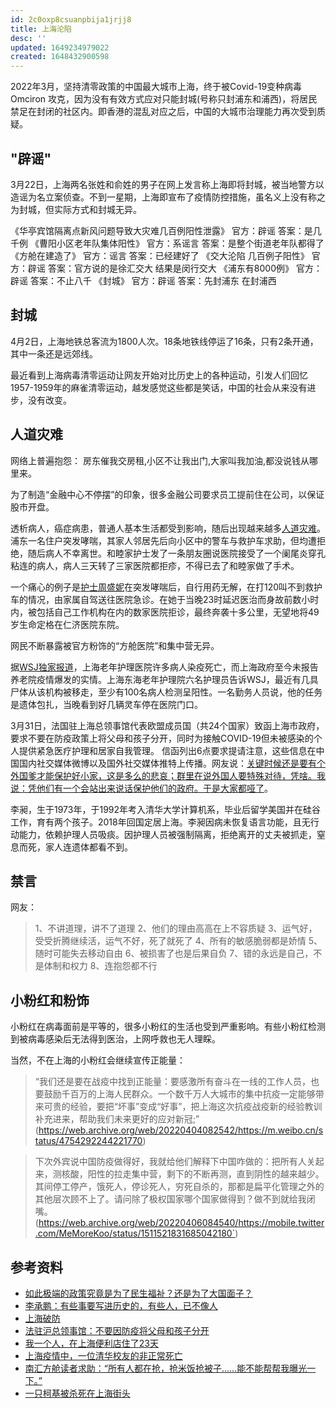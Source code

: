 ```yaml
---
id: 2c0oxp8csuanpbija1jrjj8
title: 上海沦陷
desc: ''
updated: 1649234979022
created: 1648432900598
---
```


2022年3月，坚持清零政策的中国最大城市上海，终于被Covid-19变种病毒Omciron 攻克，因为没有有效方式应对只能封城(号称只封浦东和浦西)，将居民禁足在封闭的社区内。即香港的混乱对应之后，中国的大城市治理能力再次受到质疑。

## "辟谣"

3月22日，上海两名张姓和俞姓的男子在网上发言称上海即将封城，被当地警方以造谣为名立案侦查。不到一星期，上海即宣布了疫情防控措施，虽名义上没有称之为封城，但实际方式和封城无异。

《华亭宾馆隔离点新风问题导致大灾难几百例阳性泄露》 官方：辟谣 答案：是几千例
《曹阳小区老年队集体阳性》 官方：系谣言 答案：是整个街道老年队都得了
《方舱在建造了》 官方：谣言 答案：已经建好了
《交大沦陷 几百例子阳性》 官方：辟谣 答案：官方说的是徐汇交大 结果是闵行交大
《浦东有8000例》 官方：辟谣 答案：不止八千
《封城》 官方：辟谣 答案：先封浦东 在封浦西


## 封城

4月2日，上海地铁总客流为1800人次。18条地铁线停运了16条，只有2条开通，其中一条还是远郊线。

最近看到上海病毒清零运动让网友开始对比历史上的各种运动，引发人们回忆1957-1959年的麻雀清零运动，越发感觉这些都是笑话，中国的社会从来没有进步，没有改变。

## 人道灾难

网络上普遍抱怨： 房东催我交房租,小区不让我出门,大家叫我加油,都没说钱从哪里来。

为了制造“金融中心不停摆”的印象，很多金融公司要求员工提前住在公司，以保证股市开盘。

透析病人，癌症病患，普通人基本生活都受到影响，随后出现越来越多[人道灾难](https://web.archive.org/web/20220331030525/https://www.zaobao.com.sg/realtime/china/story20220331-1257886)。浦东一名住户突发哮喘，其家人邻居先后向小区中的警车与救护车求助，但均遭拒绝，随后病人不幸离世。和睦家护士发了一条朋友圈说医院接受了一个阑尾炎穿孔粘连的病人，病人三天转了三家医院都拒疹，不得已去了和睦家做了手术。

一个痛心的例子是[护士周盛妮](https://chinadigitaltimes.net/chinese/678656.html?utm_source=dlvr.it&utm_medium=twitter)在突发哮喘后，自行用药无解，在打120叫不到救护车的情况，由家属自驾送往医院急诊。在她于当晚23时延迟医治而身故前数小时内，被包括自己工作机构在内的数家医院拒诊，最终奔袭十多公里，无望地将49岁生命定格在仁济医院东院。

网民不断暴露被官方粉饰的“方舱医院”和集中营无异。

据[WSJ独家报道](https://web.archive.org/web/20220331161651/https://www.wsj.com/articles/unreported-covid-infections-deaths-plague-a-shanghai-hospital-for-the-elderly-11648734696)，上海老年护理医院许多病人染疫死亡，而上海政府至今未报告养老院疫情爆发的实情。上海东海老年护理院六名护理员告诉WSJ，最近有几具尸体从该机构被移走，至少有100名病人检测呈阳性。一名勤务人员说，他的任务是遗体包扎，当晚看到好几辆灵车停在医院门口。

3月31日，法国驻上海总领事馆代表欧盟成员国（共24个国家）致函上海市政府，要求不要在防疫政策上将父母和孩子分开，同时为接触COVID-19但未被感染的个人提供紧急医疗护理和居家自我管理。 信函列出6点要求提请注意，这些信息在中国国内社交媒体微博以及国外社交媒体推特上传播。网友说：[关键时候还是要有个外国爹才能保护好小家，这是多么的悲哀；群里在说外国人要特殊对待，凭啥。我说：凭他们有一个会站出来说话保护他们的政府。于是大家都哑了](https://twitter.com/MeMoreKoo/status/1510158660009271299)。

李昶，生于1973年，于1992年考入清华大学计算机系，毕业后留学美国并在硅谷工作，育有两个孩子。2018年回国定居上海。李昶因病未恢复语言功能，且无行动能力，依赖护理人员吸痰。因护理人员被强制隔离，拒绝离开的丈夫被抓走，窒息而死，家人连遗体都看不到。

## 禁言


网友：

>1、不讲道理，讲不了道理
2、他们的理由高高在上不容质疑
3、运气好，受受折腾继续活，运气不好，死了就死了
4、所有的敏感脆弱都是娇情
5、随时可能失去移动自由
6、被损害了也是后果自负
7、错的永远是自己，不是体制和权力
8、连抱怨都不行


## 小粉红和粉饰

小粉红在病毒面前是平等的，很多小粉红的生活也受到严重影响。有些小粉红检测到被病毒感染后无法得到医治，上网呼救也无人理睬。

当然，不在上海的小粉红会继续宣传正能量：
>“我们还是要在战疫中找到正能量：要感激所有奋斗在一线的工作人员，也要鼓励千百万的上海人民群众。一个数千万人大城市的集中抗疫一定能够带来可贵的经验，要把“坏事”变成“好事”，把上海这次抗疫战疫新的经验教训补充进来，帮助我们未来更好的应对新冠;” (https://web.archive.org/web/20220404082542/https://m.weibo.cn/status/4754292244221770)


>下次外宾说中国防疫做得好，我就给他们解释下中国咋做的：把所有人关起来，测核酸，阳性的拉走集中营，剩下的不断再测，直到阴性的越来越少。其间停工停产，饿死人，停诊死人，穷死自杀的，那都是扁平化管理之外的其他层次顾不上了。请问除了极权国家哪个国家做得到？做不到就给我闭嘴。(https://web.archive.org/web/20220406084540/https://mobile.twitter.com/MeMoreKoo/status/1511521831685042180`)

## 参考资料

- [如此极端的政策究竟是为了民生福祉？还是为了大国面子？](https://chinadigitaltimes.net/chinese/678610.html?utm_source=dlvr.it&utm_medium=twitter)
- [李承鹏：有些事要写进历史的，有些人，已不像人](https://web.archive.org/web/20220329022943/https://yibaochina.com/?p=245541)
- [上海破防](https://chinadigitaltimes.net/chinese/678871.html)
- [法驻沪总领事馆：不要因防疫将父母和孩子分开](https://web.archive.org/web/20220403031054/https://www.rfi.fr/cn/%E4%B8%AD%E5%9B%BD/20220402-%E6%B3%95%E9%A9%BB%E6%B2%AA%E6%80%BB%E9%A2%86%E4%BA%8B%E9%A6%86-%E4%B8%8D%E8%A6%81%E5%9B%A0%E9%98%B2%E7%96%AB%E5%B0%86%E7%88%B6%E6%AF%8D%E5%92%8C%E5%AD%A9%E5%AD%90%E5%88%86%E5%BC%80)
- [我一个人，在上海便利店住了23天](https://chinadigitaltimes.net/chinese/679041.html?utm_source=dlvr.it&utm_medium=twitter)
- [ 上海疫情中，一位清华校友的非正常死亡 ](https://web.archive.org/web/20220404115051/https://mp.weixin.qq.com/s/YYwfdG1rmv244LPs_U0haA)
- [南汇方舱读者求助：“所有人都在抢，抢米饭抢被子……能不能帮帮我曝光一下。”](https://chinadigitaltimes.net/chinese/679125.html?utm_source=dlvr.it&utm_medium=twitter)
- [一只柯基被杀死在上海街头](https://chinadigitaltimes.net/chinese/679166.html)